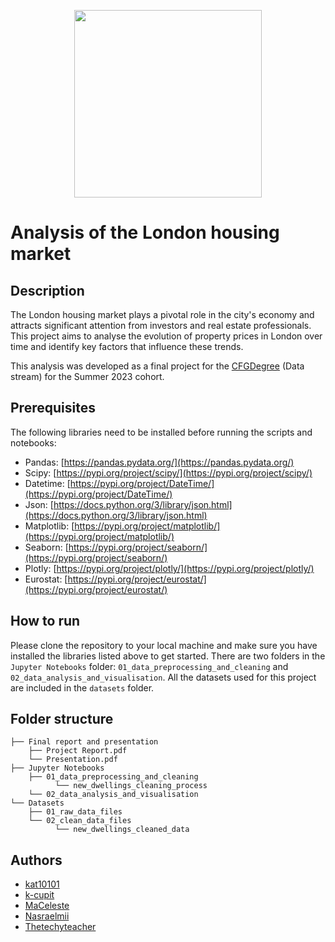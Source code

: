 <p align="center">
  <img src="https://i.imgur.com/UYWuqOF.png"  width="300" height="300">
</p>

# Analysis of the London housing market

## Description

The London housing market plays a pivotal role in the city's economy and attracts significant attention from investors and real estate professionals. This project aims to analyse the evolution of property prices in London over time and identify key factors that influence these trends.

This analysis was developed as a final project for the [CFGDegree](https://codefirstgirls.com/courses/cfgdegree/) (Data stream) for the Summer 2023 cohort. 

## Prerequisites

The following libraries need to be installed before running the scripts and notebooks: 

- Pandas: [https://pandas.pydata.org/](https://pandas.pydata.org/)
- Scipy: [https://pypi.org/project/scipy/](https://pypi.org/project/scipy/)
- Datetime: [https://pypi.org/project/DateTime/](https://pypi.org/project/DateTime/)
- Json: [https://docs.python.org/3/library/json.html](https://docs.python.org/3/library/json.html)
- Matplotlib: [https://pypi.org/project/matplotlib/](https://pypi.org/project/matplotlib/)
- Seaborn: [https://pypi.org/project/seaborn/](https://pypi.org/project/seaborn/)
- Plotly: [https://pypi.org/project/plotly/](https://pypi.org/project/plotly/)
- Eurostat: [https://pypi.org/project/eurostat/](https://pypi.org/project/eurostat/)

## How to run

Please clone the repository to your local machine and make sure you have installed the libraries listed above to get started.
There are two folders in the `Jupyter Notebooks` folder: `01_data_preprocessing_and_cleaning` and `02_data_analysis_and_visualisation`.
All the datasets used for this project are included in the `datasets` folder.

## Folder structure

    ├── Final report and presentation 
        ├── Project Report.pdf
        └── Presentation.pdf
    ├── Jupyter Notebooks 
        ├── 01_data_preprocessing_and_cleaning
              └── new_dwellings_cleaning_process
        └── 02_data_analysis_and_visualisation
    └── Datasets
        ├── 01_raw_data_files
        └── 02_clean_data_files
              └── new_dwellings_cleaned_data

## Authors

- [kat10101](https://github.com/kat10101)
- [k-cupit](https://github.com/k-cupit)
- [MaCeleste](https://github.com/MaCeleste)
- [Nasraelmii](https://github.com/Nasraelmii)
- [Thetechyteacher](https://github.com/Thetechyteacher)
